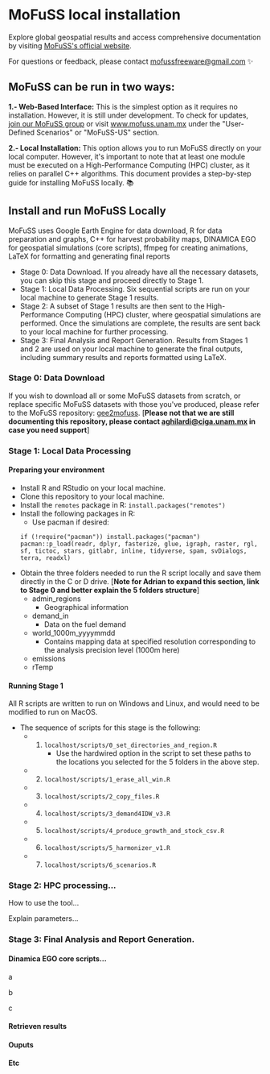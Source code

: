 # MoFuSS local installation

Explore global geospatial results and access comprehensive documentation by visiting [MoFuSS's official website](https://www.mofuss.unam.mx/).

For questions or feedback, please contact mofussfreeware@gmail.com ✨

## MoFuSS can be run in two ways:
**1.- Web-Based Interface:** This is the simplest option as it requires no installation. However, it is still under development. To check for updates, [join our MoFuSS group](groups.google.com/g/mofuss) or visit www.mofuss.unam.mx under the "User-Defined Scenarios" or "MoFuSS-US" section.

**2.- Local Installation:** This option allows you to run MoFuSS directly on your local computer. However, it's important to note that at least one module must be executed on a High-Performance Computing (HPC) cluster, as it relies on parallel C++ algorithms. This document provides a step-by-step guide for installing MoFuSS locally. 📚

## Install and run MoFuSS Locally

MoFuSS uses Google Earth Engine for data download, R for data preparation and graphs, C++ for harvest probability maps, DINAMICA EGO for geospatial simulations (core scripts), ffmpeg for creating animations, LaTeX for formatting and generating final reports

* Stage 0: Data Download. If you already have all the necessary datasets, you can skip this stage and proceed directly to Stage 1.  
* Stage 1: Local Data Processing. Six sequential scripts are run on your local machine to generate Stage 1 results. 
* Stage 2: A subset of Stage 1 results are then sent to the High-Performance Computing (HPC) cluster, where geospatial simulations are performed. Once the simulations are complete, the results are sent back to your local machine for further processing.
* Stage 3: Final Analysis and Report Generation. Results from Stages 1 and 2 are used on your local machine to generate the final outputs, including summary results and reports formatted using LaTeX.

### Stage 0: Data Download

If you wish to download all or some MoFuSS datasets from scratch, or replace specific MoFuSS datasets with those you've produced, please refer to the MoFuSS repository: [gee2mofuss](https://github.com/mofuss/gee2mofuss). [**Please not that we are still documenting this repository, please contact aghilardi@ciga.unam.mx in case you need support**]

### Stage 1: Local Data Processing
#### Preparing your environment

* Install R and RStudio on your local machine.
* Clone this repository to your local machine.
* Install the `remotes` package in R: `install.packages("remotes")`
* Install the following packages in R:
    * Use pacman if desired:
    ```
    if (!require("pacman")) install.packages("pacman")
    pacman::p_load(readr, dplyr, fasterize, glue, igraph, raster, rgl, sf, tictoc, stars, gitlabr, inline, tidyverse, spam, svDialogs, terra, readxl)
    ```
* Obtain the three folders needed to run the R script locally and save them directly in the C or D drive. [**Note for Adrian to expand this section, link to Stage 0 and better explain the 5 folders structure**]
   * admin_regions
      * Geographical information
   * demand_in
      * Data on the fuel demand
   * world_1000m_yyyymmdd
      * Contains mapping data at specified resolution corresponding to the analysis precision level (1000m here)
   * emissions
   * rTemp

#### Running Stage 1
All R scripts are written to run on Windows and Linux, and would need to be modified to run on MacOS.
* The sequence of scripts for this stage is the following:
    * 1. `localhost/scripts/0_set_directories_and_region.R`
         * Use the hardwired option in the script to set these paths to the locations you selected for the 5 folders in the above step.
    * 2. `localhost/scripts/1_erase_all_win.R`
    * 3. `localhost/scripts/2_copy_files.R`
    * 4. `localhost/scripts/3_demand4IDW_v3.R`
    * 5. `localhost/scripts/4_produce_growth_and_stock_csv.R`
    * 6. `localhost/scripts/5_harmonizer_v1.R`
    * 7. `localhost/scripts/6_scenarios.R`

### Stage 2: HPC processing...
How to use the tool...

Explain parameters...

### Stage 3: Final Analysis and Report Generation.
#### Dinamica EGO core scripts...

a

b

c


#### Retrieven results

#### Ouputs

#### Etc





